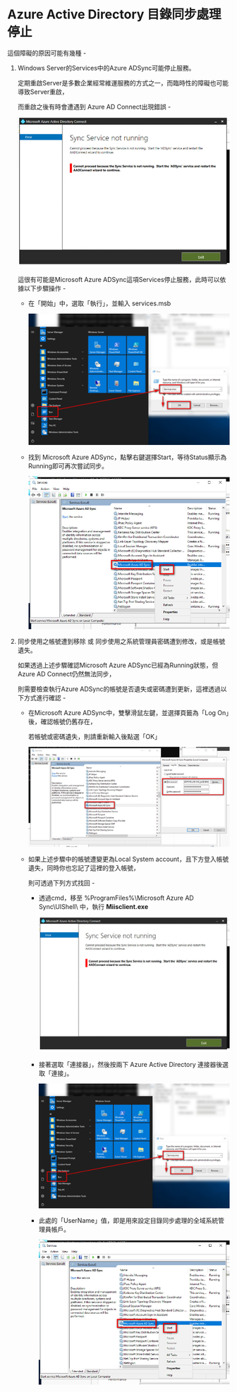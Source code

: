 # Azure Active Directory 目錄同步處理停止

這個障礙的原因可能有幾種 - <br>

1. Windows Server的Services中的Azure ADSync可能停止服務。<br>
     
   定期重啟Server是多數企業經常維運服務的方式之一，而臨時性的障礙也可能導致Server重啟，<br>

   而重啟之後有時會遭遇到 Azure AD Connect出現錯誤 -    
      
   ![GITHUB](https://github.com/MarkChang-Core/AADC/blob/main/image5/image5.jpg)<br>
     
   這很有可能是Microsoft Azure ADSync這項Services停止服務，此時可以依據以下步驟操作 - 
     
   - 在「開始」中，選取「執行」，並輸入 services.msb
     
     ![GITHUB](https://github.com/MarkChang-Core/AADC/blob/main/image5/image6.jpg)<br>
     
   - 找到 Microsoft Azure ADSync，點擊右鍵選擇Start，等待Status顯示為Running即可再次嘗試同步。<br>
     
     ![GITHUB](https://github.com/MarkChang-Core/AADC/blob/main/image5/image7.jpg)<br>     
     
2. 同步使用之帳號遭到移除 或 同步使用之系統管理員密碼遭到修改，或是帳號遺失。<br>
     
   如果透過上述步驟確認Microsoft Azure ADSync已經為Running狀態，但Azure AD Connect仍然無法同步，<br>
   
   則需要檢查執行Azure ADSync的帳號是否遺失或密碼遭到更新，這裡透過以下方式進行確認 - <br>
   
   - 在Microsoft Azure ADSync中，雙擊滑鼠左鍵，並選擇頁籤為「Log On」後，確認帳號仍舊存在，<br>
   
     若帳號或密碼遺失，則請重新輸入後點選「OK」
     
     ![GITHUB](https://github.com/MarkChang-Core/AADC/blob/main/image5/image8.jpg)<br>  
   
   - 如果上述步驟中的帳號遭變更為Local System account，且下方登入帳號遺失，同時你也忘記了這裡的登入帳號，<br>
   
     則可透過下列方式找回 - <br>
    
     - 透過cmd，移至 %ProgramFiles%\Microsoft Azure AD Sync\UIShell\ 中，執行 **Miisclient.exe**<br>
     
       ![GITHUB](https://github.com/MarkChang-Core/AADC/blob/main/image5/image5.jpg)<br>
     
     - 接著選取「連接器」，然後按兩下 Azure Active Directory 連接器後選取「連接」。
  
       ![GITHUB](https://github.com/MarkChang-Core/AADC/blob/main/image5/image6.jpg)<br>
  
     - 此處的「UserName」值，即是用來設定目錄同步處理的全域系統管理員帳戶。
       
       ![GITHUB](https://github.com/MarkChang-Core/AADC/blob/main/image5/image7.jpg)<br>
